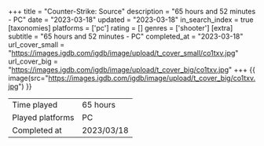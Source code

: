 +++
title = "Counter-Strike: Source"
description = "65 hours and 52 minutes - PC"
date = "2023-03-18"
updated = "2023-03-18"
in_search_index = true
[taxonomies]
platforms = ['pc']
rating = []
genres = ['shooter']
[extra]
subtitle = "65 hours and 52 minutes - PC"
completed_at = "2023-03-18"
url_cover_small = "https://images.igdb.com/igdb/image/upload/t_cover_small/co1txv.jpg"
url_cover_big = "https://images.igdb.com/igdb/image/upload/t_cover_big/co1txv.jpg"
+++
{{ image(src="https://images.igdb.com/igdb/image/upload/t_cover_big/co1txv.jpg") }}

|              |            |
| ------------ | ---------- |
| Time played  | 65 hours |
| Played platforms    | PC |
| Completed at | 2023/03/18 |


